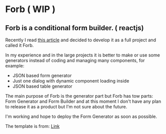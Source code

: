 # Forb ( WIP )

## Forb is a conditional form builder. ( reactjs)

Recently I read [this article](https://www.aaron-powell.com/posts/2020-12-10-dynamic-forms-with-react-hooks/) and decided to develop it as a full project and called it Forb.

In my experience and in the large projects it is better to make or use some generators instead of coding and managing many components, for example:
- JSON based form generator
- Just one dialog with dynamic component loading inside 
- JSON based table generator

The main purpose of Forb is the generator part but Forb has tow parts: Form Generator and Form Builder and at this moment I don't have any plan to release it as a product but I'm not sure about the future.

I'm working and hope to deploy the Form Generator as soon as possible.

The template is from: [Link](https://github.com/ixartz/Next-js-Boilerplate)